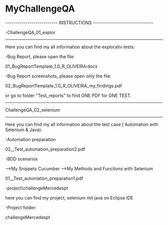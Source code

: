 # MyChallengeQA


-------------------------- INSTRUCTIONS ------------------------------

-ChallengeQA_01_explor

----------------------------------------------------------------------

Here you can find my all information about the explorativ tests:

-Bug Report, please open the file:

01_BugReportTemplate_1.0_R_OLIVEIRA.docx

-Bug Report screenshots, please open only the file:

02_BugReportTemplate_1.0_R_OLIVEIRA_my_findings.pdf

or go to folder "Test_reports" to find ONE PDF for ONE TEST.

----------------------------------------------------------------------

ChallengeQA_02_selenium

----------------------------------------------------------------------
Here you can find my all information about the test case ( Automation with Selenium & Java):

-Automation preparation

02__Test_automation_preparation2.pdf


-BDD scenarios

-->My Snippets Cucumber
-->My Methods and Functions with Selenium

01__Test_automation_preparation1.pdf


-project\challengeMercedespt

here you can find my project, selenium mit java on Eclipse IDE

-Project folder: 

challengeMercedespt





